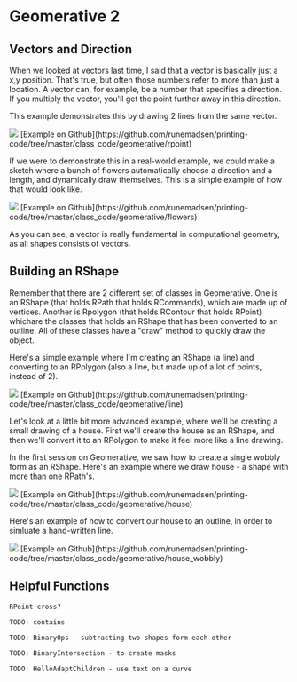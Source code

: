 Geomerative 2
=============

Vectors and Direction
---------------------

When we looked at vectors last time, I said that a vector is basically just a x,y position. That's true, but often those numbers refer to more than just a location. A vector can, for example, be a number that specifies a direction. If you multiply the vector, you'll get the point further away in this direction. 

This example demonstrates this by drawing 2 lines from the same vector.

<img src="http://runemadsen-2012.s3.amazonaws.com/printing-code-2012/geomerative/rpoint_small.jpg" data-slideshow="http://runemadsen-2012.s3.amazonaws.com/printing-code-2012/geomerative/rpoint.png" />
[Example on Github](https://github.com/runemadsen/printing-code/tree/master/class_code/geomerative/rpoint)

If we were to demonstrate this in a real-world example, we could make a sketch where a bunch of flowers automatically choose a direction and a length, and dynamically draw themselves. This is a simple example of how that would look like.

<img src="http://runemadsen-2012.s3.amazonaws.com/printing-code-2012/geomerative/flowers_small.jpg" data-slideshow="http://runemadsen-2012.s3.amazonaws.com/printing-code-2012/geomerative/flowers.png" />
[Example on Github](https://github.com/runemadsen/printing-code/tree/master/class_code/geomerative/flowers)

As you can see, a vector is really fundamental in computational geometry, as all shapes consists of vectors.


Building an RShape
-------------------

Remember that there are 2 different set of classes in Geomerative. One is an RShape (that holds RPath that holds RCommands), which are made up of vertices. Another is Rpolygon (that holds RContour that holds RPoint) whichare the classes that holds an RShape that has been converted to an outline. All of these classes have a "draw" method to quickly draw the object.

Here's a simple example where I'm creating an RShape (a line) and converting to an RPolygon (also a line, but made up of a lot of points, instead of 2).

<img src="http://runemadsen-2012.s3.amazonaws.com/printing-code-2012/geomerative/line_small.jpg" data-slideshow="http://runemadsen-2012.s3.amazonaws.com/printing-code-2012/geomerative/line.png" />
[Example on Github](https://github.com/runemadsen/printing-code/tree/master/class_code/geomerative/line)

Let's look at a little bit more advanced example, where we'll be creating a small drawing of a house. First we'll create the house as an RShape, and then we'll convert it to an RPolygon to make it feel more like a line drawing.

In the first session on Geomerative, we saw how to create a single wobbly form as an RShape. Here's an example where we draw house - a shape with more than one RPath's.

<img src="http://runemadsen-2012.s3.amazonaws.com/printing-code-2012/geomerative/house_small.jpg" data-slideshow="http://runemadsen-2012.s3.amazonaws.com/printing-code-2012/geomerative/house.png" />
[Example on Github](https://github.com/runemadsen/printing-code/tree/master/class_code/geomerative/house)

Here's an example of how to convert our house to an outline, in order to simluate a hand-written line.

<img src="http://runemadsen-2012.s3.amazonaws.com/printing-code-2012/geomerative/house_wobbly_small.jpg" data-slideshow="http://runemadsen-2012.s3.amazonaws.com/printing-code-2012/geomerative/house_wobbly.png" />
[Example on Github](https://github.com/runemadsen/printing-code/tree/master/class_code/geomerative/house_wobbly)


Helpful Functions
-----------------

	RPoint cross?

	TODO: contains

	TODO: BinaryOps - subtracting two shapes form each other

	TODO: BinaryIntersection - to create masks

	TODO: HelloAdaptChildren - use text on a curve